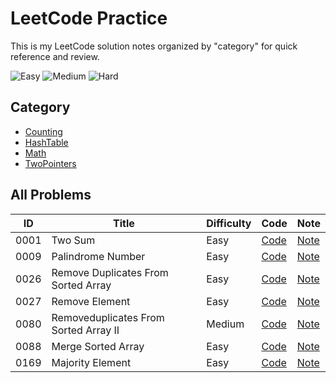 # LeetCode Practice

This is my LeetCode solution notes organized by "category" for quick reference and review.


![Easy](https://img.shields.io/badge/Easy-6-44cc11)
![Medium](https://img.shields.io/badge/Medium-1-ffa500)
![Hard](https://img.shields.io/badge/Hard-0-d73a4a)


## Category

- [Counting](./Counting/README.md)
- [HashTable](./HashTable/README.md)
- [Math](./Math/README.md)
- [TwoPointers](./TwoPointers/README.md)

## All Problems

| ID | Title | Difficulty | Code | Note |
|----|-------|------------|------|------|
| 0001 | Two Sum | Easy | [Code](HashTable/0001-two-sum/solution.js) | [Note](HashTable/0001-two-sum/README.md) |
| 0009 | Palindrome Number | Easy | [Code](Math/0009-palindrome-number/solution.js) | [Note](Math/0009-palindrome-number/README.md) |
| 0026 | Remove Duplicates From Sorted Array | Easy | [Code](TwoPointers/0026-remove-duplicates-from-sorted-array/solution.js) | [Note](TwoPointers/0026-remove-duplicates-from-sorted-array/README.md) |
| 0027 | Remove Element | Easy | [Code](TwoPointers/0027-remove-element/solution.js) | [Note](TwoPointers/0027-remove-element/README.md) |
| 0080 | Removeduplicates From Sorted Array II | Medium | [Code](TwoPointers/0080-removeduplicates-from-sorted-array-II/solution.js) | [Note](TwoPointers/0080-removeduplicates-from-sorted-array-II/README.md) |
| 0088 | Merge Sorted Array | Easy | [Code](TwoPointers/0088-merge-sorted-array/solution.js) | [Note](TwoPointers/0088-merge-sorted-array/README.md) |
| 0169 | Majority Element | Easy | [Code](Counting/0169-majority-element/solution.js) | [Note](Counting/0169-majority-element/README.md) |
